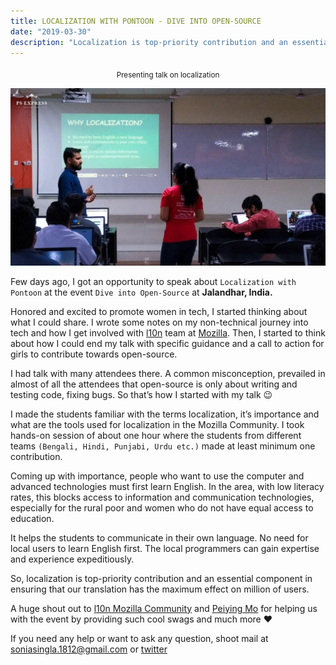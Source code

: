 ```yaml
---
title: LOCALIZATION WITH PONTOON - DIVE INTO OPEN-SOURCE
date: "2019-03-30"
description: "Localization is top-priority contribution and an essential component in ensuring that our translation has the maximum effect on million of users."
---
```


<center><sub>Presenting talk on localization</sub></center>

![Presenting talk on localization](./a54e2-1vsk2szwcrs_zezfib-wua.jpeg)

Few days ago, I got an opportunity to speak about `Localization with Pontoon` at the event `Dive into Open-Source` at **Jalandhar, India.**

Honored and excited to promote women in tech, I started thinking about what I could share. I wrote some notes on my non-technical journey into tech and how I get involved with [l10n](https://l10n.mozilla.org/) team at [Mozilla](https://www.mozilla.org/en-US/). Then, I started to think about how I could end my talk with specific guidance and a call to action for girls to contribute towards open-source.

I had talk with many attendees there. A common misconception, prevailed in almost of all the attendees that open-source is only about writing and testing code, fixing bugs. So that’s how I started with my talk 😉

I made the students familiar with the terms localization, it’s importance and what are the tools used for localization in the Mozilla Community. I took hands-on session of about one hour where the students from different teams `(Bengali, Hindi, Punjabi, Urdu etc.)` made at least minimum one contribution.

Coming up with importance, people who want to use the computer and advanced technologies must first learn English. In the area, with low literacy rates, this blocks access to information and communication technologies, especially for the rural poor and women who do not have equal access to education.

It helps the students to communicate in their own language. No need for local users to learn English first. The local programmers can gain expertise and experience expeditiously.

So, localization is top-priority contribution and an essential component in ensuring that our translation has the maximum effect on million of users.

A huge shout out to [l10n Mozilla Community](https://l10n.mozilla.org/) and [Peiying Mo](https://pbase.com/faerie_39/) for helping us with the event by providing such cool swags and much more ❤


If you need any help or want to ask any question, shoot mail at soniasingla.1812@gmail.com or [twitter](https://twitter.com/soniasinglas)